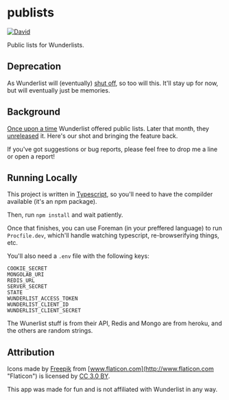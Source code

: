 # publists

[![David](https://img.shields.io/david/xavdid/publists.svg?maxAge=2592000)](https://david-dm.org/xavdid/publists)

Public lists for Wunderlists.

## Deprecation

As Wunderlist will (eventually) [shut off](https://techcrunch.com/2017/04/19/microsoft-to-shut-down-wunderlist-in-favor-of-its-new-app-to-do/), so too will this. It'll stay up for now, but will eventually just be memories.

## Background

[Once upon a time](https://www.wunderlist.com/blog/a-guide-to-public-lists/) Wunderlist offered public lists. Later that month, they [unreleased](https://support.wunderlist.com/customer/portal/questions/16325899-publishing-a-list) it. Here's our shot and bringing the feature back.

If you've got suggestions or bug reports, please feel free to drop me a line or open a report!

## Running Locally

This project is written in [Typescript](http://www.typescriptlang.org/), so you'll need to have the compilder available (it's an npm package).

Then, run `npm install` and wait patiently.

Once that finishes, you can use Foreman (in your preffered language) to run `Procfile.dev`, which'll handle watching typescript, re-browserifying things, etc.

You'll also need a `.env` file with the following keys:

```
COOKIE_SECRET
MONGOLAB_URI
REDIS_URL
SERVER_SECRET
STATE
WUNDERLIST_ACCESS_TOKEN
WUNDERLIST_CLIENT_ID
WUNDERLIST_CLIENT_SECRET
```

The Wunerlist stuff is from their API, Redis and Mongo are from heroku, and the others are random strings.

## Attribution

Icons made by [Freepik](http://www.freepik.com "Freepik") from [www.flaticon.com](http://www.flaticon.com "Flaticon") is licensed by [CC 3.0 BY](http://creativecommons.org/licenses/by/3.0/ "Creative Commons BY 3.0").

This app was made for fun and is not affiliated with Wunderlist in any way.
